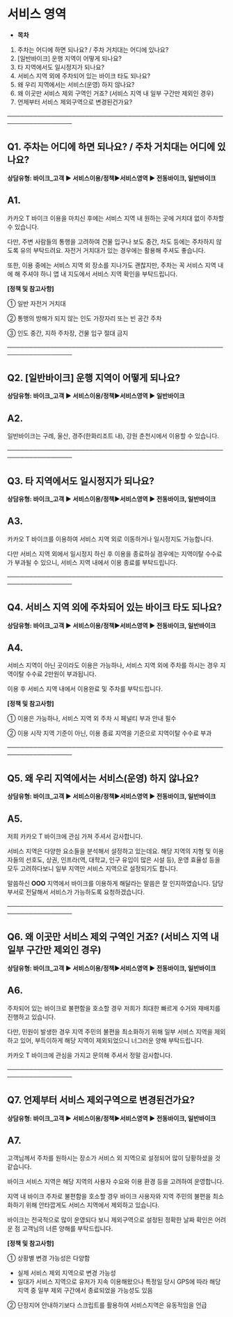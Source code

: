 # 서비스 영역

* **목차**

1. 주차는 어디에 하면 되나요? / 주차 거치대는 어디에 있나요?
2. [일반바이크] 운행 지역이 어떻게 되나요?
3. 타 지역에서도 일시정지가 되나요?
4. 서비스 지역 외에 주차되어 있는 바이크 타도 되나요?
5. 왜 우리 지역에서는 서비스(운영) 하지 않나요?
6. 왜 이곳만 서비스 제외 구역인 거죠? (서비스 지역 내 일부 구간만 제외인 경우)
7. 언제부터 서비스 제외구역으로 변경된건가요?

─────────────────────────────────────────────────────────────────

**Q1. 주차는 어디에 하면 되나요? / 주차 거치대는 어디에 있나요?**
------------------------------------------

**상담유형: **바이크\_고객 ▶ 서비스이용/정책****▶****서비스영역 ▶ 전동바이크, 일반바이크****

**A1.**
-------

카카오 T 바이크 이용을 마치신 후에는 서비스 지역 내 원하는 곳에 거치대 없이 주차할 수 있습니다.  
  
다만, 주변 사람들의 통행을 고려하여 건물 입구나 보도 중간, 차도 등에는 주차하지 않도록 유의 부탁드려요. 자전거 거치대가 있는 경우에는 활용해 주셔도 좋습니다.  
  
또한, 이용 중에는 서비스 지역 외 장소를 지나가도 괜찮지만, 주차는 꼭 서비스 지역 내에 해 주셔야 하니 앱 내 지도에서 서비스 지역 확인을 부탁드립니다.

**[정책 및 참고사항]**

① 일반 자전거 거치대

② 통행의 방해가 되지 않는 인도 가장자리 또는 빈 공간 주차

③ 인도 중간, 지하 주차장, 건물 입구 절대 금지

─────────────────────────────────────────────────────────────────

**Q2. [일반바이크] 운행 지역이 어떻게 되나요?**
-------------------------------

**상담유형: **바이크\_고객 ▶ 서비스이용/정책****▶****서비스영역 ▶ 일반바이크****

**A2.**
-------

일반바이크는 구례, 울산, 경주(한화리조트 내), 강원 춘천시에서 이용할 수 있습니다.

─────────────────────────────────────────────────────────────────

**Q3. 타 지역에서도 일시정지가 되나요?**
--------------------------

**상담유형: **바이크\_고객 ▶ 서비스이용/정책****▶****서비스영역 ▶ 전동바이크, 일반바이크****

**A3.**
-------

카카오 T 바이크를 이용하여 서비스 지역 외로 이동하거나 일시정지도 가능합니다.  
  
다만 서비스 지역 외에서 일시정지 하신 후 이용을 종료하실 경우에는 지역이탈 수수료가 부과될 수 있으니, 서비스 지역 내에서 이용 종료를 부탁드립니다.

─────────────────────────────────────────────────────────────────

**Q4. 서비스 지역 외에 주차되어 있는 바이크 타도 되나요?**
-------------------------------------

**상담유형: **바이크\_고객 ▶ 서비스이용/정책****▶****서비스영역 ▶ 전동바이크, 일반바이크****

**A4.**
-------

서비스 지역이 아닌 곳이라도 이용은 가능하나, 서비스 지역 외에 주차를 하시는 경우 지역이탈 수수료 2만원이 부과됩니다.  
  
이용 후 서비스 지역 내에서 이용완료 및 주차를 부탁드립니다.

**[정책 및 참고사항]**

① 이용은 가능하나, 서비스 지역 외 주차 시 페널티 부과 안내 필수

② 이용 시작 지역 기준이 아닌, 이용 종료 지역을 기준으로 지역이탈 수수료 부과

─────────────────────────────────────────────────────────────────

**Q5. 왜 우리 지역에서는 서비스(운영) 하지 않나요?**
----------------------------------

**상담유형: **바이크\_고객 ▶ 서비스이용/정책****▶****서비스영역 ▶ 전동바이크, 일반바이크****

**A5.**
-------

저희 카카오 T 바이크에 관심 가져 주셔서 감사합니다.  
  
서비스 지역은 다양한 요소들을 분석해서 설정하고 있는데요. 해당 지역의 지형 및 이용자들의 선호도, 상권, 인프라(역, 대학교, 인구 유입이 많은 시설 등), 운영 효율성 등을 모두 고려하다보니 일부 지역만 서비스 지역으로 설정되기도 합니다.  
  
말씀하신 **OOO** 지역에서 바이크를 이용하게 해달라는 말씀은 잘 인지하였습니다. 담당부서로 전달해서 서비스가 가능하도록 요청하겠습니다.

─────────────────────────────────────────────────────────────────

**Q6. 왜 이곳만 서비스 제외 구역인 거죠? (서비스 지역 내 일부 구간만 제외인 경우)**
-----------------------------------------------------

**상담유형: **바이크\_고객 ▶ 서비스이용/정책****▶****서비스영역 ▶ 전동바이크, 일반바이크****

**A6.**
-------

주차되어 있는 바이크로 불편함을 호소할 경우 저희가 최대한 빠르게 수거와 재배치를 진행하고 있습니다.  
  
다만, 민원이 발생한 경우 지역 주민의 불편을 최소화하기 위해 일부 서비스 지역을 제외하고 있어, 부득이하게 해당 지역이 제외되었으니 너그러운 양해 부탁드립니다.  
  
카카오 T 바이크에 관심을 가지고 문의해 주셔서 정말 감사합니다.

─────────────────────────────────────────────────────────────────

**Q7. 언제부터 서비스 제외구역으로 변경된건가요?**
-------------------------------

**상담유형: **바이크\_고객 ▶ 서비스이용/정책****▶****서비스영역 ▶ 전동바이크, 일반바이크****

**A7.**
-------

고객님께서 주차를 원하시는 장소가 서비스 외 지역으로 설정되어 많이 당황하셨을 것 같습니다.  
  
바이크 서비스 지역은 해당 지역의 사용자 수요와 이용 환경 등을 고려하여 운영합니다.

지역 내 바이크 주차로 불편함을 호소할 경우 바이크 사용자와 지역 주민의 불편을 최소화하기 위해 안타깝게도 서비스 지역에서 제외하고 있습니다.  
  
바이크는 전국적으로 많이 운영되다 보니 제외구역으로 설정된 정확한 날짜 확인은 어려운 점 고객님의 너른 양해를 부탁드립니다.

**[정책 및 참고사항]**

① 상황별 변경 가능성은 다양함

* 실제 서비스 제외 지역으로 변경 가능성
* 일대가 서비스 지역으로 유저가 지속 이용해왔으나 특정일 당시 GPS에 따라 해당 지역 중 일부 제외 구간에서 종료되었을 가능성도 있음

② 단정지어 안내하기보다 스크립트를 활용하여 서비스지역은 유동적임을 언급